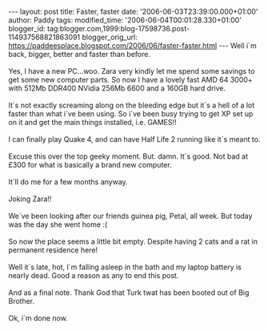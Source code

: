 \-\-- layout: post title: Faster, faster date:
\'2006-06-03T23:39:00.000+01:00\' author: Paddy tags: modified\_time:
\'2006-06-04T00:01:28.330+01:00\' blogger\_id:
tag:blogger.com,1999:blog-17598736.post-114937568821863091
blogger\_orig\_url:
https://paddeesplace.blogspot.com/2006/06/faster-faster.html \-\-- Well
i\`m back, bigger, better and faster than before.\
\
Yes, I have a new PC\...woo. Zara very kindly let me spend some savings
to get some new computer parts. So now I have a lovely fast AMD 64 3000+
with 512Mb DDR400 NVidia 256Mb 6600 and a 160GB hard drive.\
\
It\`s not exactly screaming along on the bleeding edge but it\`s a hell
of a lot faster than what i\`ve been using. So i\`ve been busy trying to
get XP set up on it and get the main things installed, i.e. GAMES!!\
\
I can finally play Quake 4, and can have Half Life 2 running like it\`s
meant to.\
\
Excuse this over the top geeky moment. But. damn. It\`s good. Not bad at
£300 for what is basically a brand new computer.\
\
It\`ll do me for a few months anyway.\
\
Joking Zara!!\
\
We\`ve been looking after our friends guinea pig, Petal, all week. But
today was the day she went home :(\
\
So now the place seems a little bit empty. Despite having 2 cats and a
rat in permanent residence here!\
\
Well it\`s late, hot, I\`m falling asleep in the bath and my laptop
battery is nearly dead. Good a reason as any to end this post.\
\
And as a final note. Thank God that Turk twat has been booted out of Big
Brother.\
\
Ok, i\`m done now.
